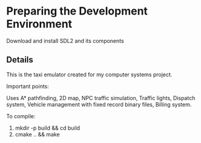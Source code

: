 
# Preparing the Development Environment
Download and install SDL2 and its components

## Details
This is the taxi emulator created for my computer systems project.

Important points:

Uses A* pathfinding,
2D map,
NPC traffic simulation,
Traffic lights,
Dispatch system,
Vehicle management with fixed record binary files,
Billing system.

To compile: 
1) mkdir -p build && cd build
2) cmake .. && make
